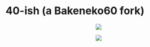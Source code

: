 40-ish (a Bakeneko60 fork)
==================

<p align="center">
  <img src="https://user-images.githubusercontent.com/1234183/180601564-365e39cd-4dc1-4188-923b-63fd6d542996.png">
</p>

<p align="center">
  <img src="https://user-images.githubusercontent.com/1234183/180601567-5d07cb92-6e69-47e1-803a-a773ae27b36a.png">
</p>

